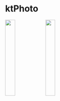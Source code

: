 # ktPhoto

<img src="https://github.com/hunter0113/ktPhoto/blob/master/BottomSheetBehavior.gif" width="25%" height="25%">  <img src="https://github.com/hunter0113/ktPhoto/blob/master/recyclerView.gif" width="25%" height="25%"> 
